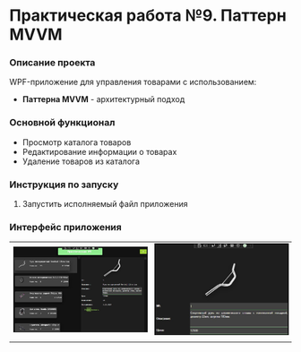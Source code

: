 <h1>Практическая работа №9. Паттерн MVVM</h1>

<h3>Описание проекта</h3>
<p>WPF-приложение для управления товарами с использованием:</p>
<ul>
  <li><strong>Паттерна MVVM</strong> - архитектурный подход</li>
</ul>

<h3>Основной функционал</h3>
<ul>
  <li>Просмотр каталога товаров</li>
  <li>Редактирование информации о товарах</li>
  <li>Удаление товаров из каталога</li>
</ul>

<h3>Инструкция по запуску</h3>
<ol>
  <li>Запустить исполняемый файл приложения</li>
</ol>

<h3>Интерфейс приложения</h3>
<table border="0" cellspacing="10">
 <tr>
  <td>
   <img src="screenshots/1.jpg" alt="Главное окно приложения" border="1" width="300">
  </td>
  <td>
   <img src="screenshots/2.jpg" alt="Форма редактирования товаров" border="1" width="300">
  </td>
 </tr>
 <tr>
  <td>
   
  </td>
 
 
</table>
